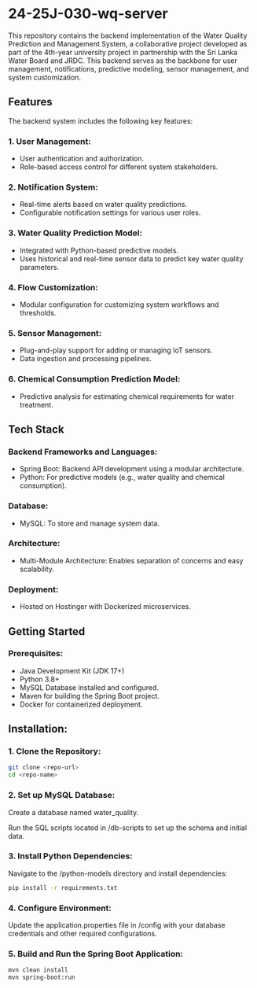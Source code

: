 # 24-25J-030-wq-server

This repository contains the backend implementation of the Water Quality Prediction and Management System, a collaborative project developed as part of the 4th-year university project in partnership with the Sri Lanka Water Board and JRDC. This backend serves as the backbone for user management, notifications, predictive modeling, sensor management, and system customization.


## Features
The backend system includes the following key features:

### 1. User Management:

+ User authentication and authorization.
+ Role-based access control for different system stakeholders.


### 2. Notification System:

+ Real-time alerts based on water quality predictions.
+ Configurable notification settings for various user roles.


### 3. Water Quality Prediction Model:

+ Integrated with Python-based predictive models.
+ Uses historical and real-time sensor data to predict key water quality parameters.


### 4. Flow Customization:

+ Modular configuration for customizing system workflows and thresholds.


### 5. Sensor Management:

+ Plug-and-play support for adding or managing IoT sensors.
+ Data ingestion and processing pipelines.


### 6. Chemical Consumption Prediction Model:

+ Predictive analysis for estimating chemical requirements for water treatment.



## Tech Stack

### Backend Frameworks and Languages:
+ Spring Boot: Backend API development using a modular architecture.
+ Python: For predictive models (e.g., water quality and chemical consumption).

### Database:
+ MySQL: To store and manage system data.

### Architecture:
+ Multi-Module Architecture: Enables separation of concerns and easy scalability.

### Deployment:
+ Hosted on Hostinger with Dockerized microservices.


## Getting Started

### Prerequisites:
+ Java Development Kit (JDK 17+)
+ Python 3.8+
+ MySQL Database installed and configured.
+ Maven for building the Spring Boot project.
+ Docker for containerized deployment.


## Installation:

### 1. Clone the Repository:
```bash
git clone <repo-url>
cd <repo-name>
```

### 2. Set up MySQL Database:

Create a database named water_quality.

Run the SQL scripts located in /db-scripts to set up the schema and initial data.

### 3. Install Python Dependencies:

Navigate to the /python-models directory and install dependencies:

```bash
pip install -r requirements.txt
```

### 4. Configure Environment:

Update the application.properties file in /config with your database credentials and other required configurations.


### 5. Build and Run the Spring Boot Application:

```bash
mvn clean install
mvn spring-boot:run 
```
